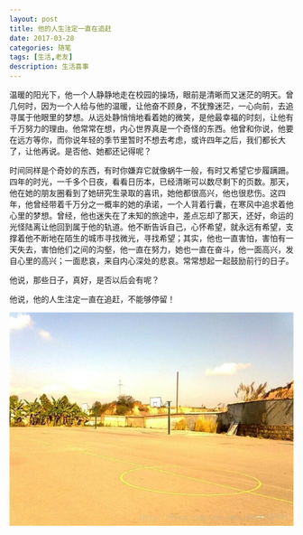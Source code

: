 ```yaml
---
layout: post
title: 他的人生注定一直在追赶
date: 2017-03-28
categories: 随笔
tags: [生活,老友]
description: 生活喜事
---
```


温暖的阳光下，他一个人静静地走在校园的操场，眼前是清晰而又迷茫的明天。曾几何时，因为一个人给与他的温暖，让他奋不顾身，不犹豫迷茫，一心向前，去追寻属于他眼里的梦想。从远处静悄悄地看着她的微笑，是他最幸福的时刻，让他有千万努力的理由。他常常在想，内心世界真是一个奇怪的东西。他曾和你说，他要在远方等你，而你说年轻的季节里暂时不想去考虑，或许四年之后，我们都长大了，让他再说。是否他、她都还记得呢？

时间同样是个奇妙的东西，有时你嫌弃它就像蜗牛一般，有时又希望它步履蹒跚。四年的时光，一千多个日夜，看看日历本，已经清晰可以数尽剩下的页数。那天，他在她的朋友圈看到了她研究生录取的喜讯，她他都很高兴，他也很悲伤。这四年，他曾经带着千万分之一概率的她的承诺，一个人背着行囊，在寒风中追求着他心里的梦想。曾经，他也迷失在了未知的旅途中，差点忘却了那天，还好，命运的光怪陆离让他回到属于他的轨道。他不断告诉自己，心怀希望，就永远有希望，支撑着他不断地在陌生的城市寻找微光，寻找希望；其实，他也一直害怕，害怕有一天失去，害怕他们之间的沟壑，他一直在努力，她也一直在奋斗，他一面高兴，发自心里的高兴；一面悲哀，来自内心深处的悲哀。常常想起一起鼓励前行的日子。

他说，那些日子，真好，是否以后会有呢？

他说，他的人生注定一直在追赶，不能够停留！

![这里写图片描述](/images/blog/he_and_she_promise.jpg)







